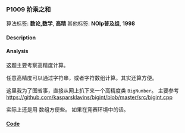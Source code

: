 ### P1009 阶乘之和

算法标签: **数论,数学**, **高精**
其他标签: **NOIp普及组**, **1998**


#### Description

#### Analysis

这题主要考察高精度计算。

任意高精度可以通过字符串，或者字符数组计算。其实还算方便。

这里我为了图省事，直接从网上扒下来一个高精度类 `BigNumber`。
主要参考 <https://github.com/kasparsklavins/bigint/blob/master/src/bigint.cpp>

实际上还是用 数组方便些。 如果在竞赛环境中的话。

#### [Code](../cpp/p1009.cpp)
